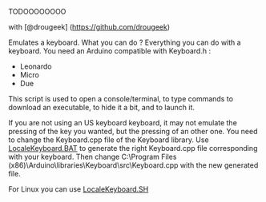 TODOOOOOOOO

with [@drougeek] (https://github.com/drougeek)

Emulates a keyboard.
What you can do ? Everything you can do with a keyboard. 
You need an Arduino compatible with Keyboard.h :
* Leonardo
* Micro
* Due

This script is used to open a console/terminal, to type commands to download an executable, to hide it a bit, and to launch it.

If you are not using an US keyboard keyboard, it may not emulate the pressing of the key you wanted, but the pressing of an other one. 
You need to change the Keyboard.cpp file of the Keyboard library.
Use [LocaleKeyboard.BAT](https://github.com/BlueArduino20/LocaleKeyboard.BAT) to generate the right Keyboard.cpp file corresponding with your keyboard.
Then change C:\Program Files (x86)\Arduino\libraries\Keyboard\src\Keyboard.cpp with the new generated file.

For Linux you can use [LocaleKeyboard.SH](https://github.com/BlueArduino20/LocaleKeyboard.SH)